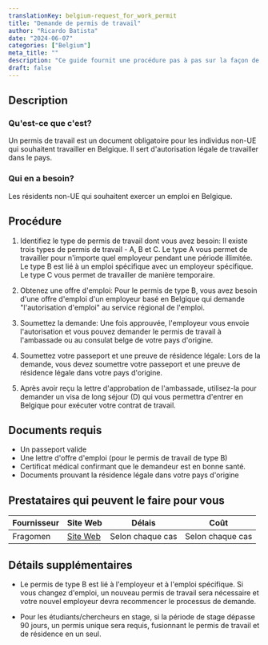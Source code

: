 ```yaml
---
translationKey: belgium-request_for_work_permit
title: "Demande de permis de travail"
author: "Ricardo Batista"
date: "2024-06-07"
categories: ["Belgium"]
meta_title: ""
description: "Ce guide fournit une procédure pas à pas sur la façon de demander un permis de travail en Belgique."
draft: false
---
```


## Description
### Qu'est-ce que c'est?
Un permis de travail est un document obligatoire pour les individus non-UE qui souhaitent travailler en Belgique. Il sert d'autorisation légale de travailler dans le pays.

### Qui en a besoin?
Les résidents non-UE qui souhaitent exercer un emploi en Belgique.

## Procédure

1. Identifiez le type de permis de travail dont vous avez besoin: Il existe trois types de permis de travail - A, B et C. Le type A vous permet de travailler pour n'importe quel employeur pendant une période illimitée. Le type B est lié à un emploi spécifique avec un employeur spécifique. Le type C vous permet de travailler de manière temporaire.

2. Obtenez une offre d'emploi: Pour le permis de type B, vous avez besoin d'une offre d'emploi d'un employeur basé en Belgique qui demande "l'autorisation d'emploi" au service régional de l'emploi.

3. Soumettez la demande: Une fois approuvée, l'employeur vous envoie l'autorisation et vous pouvez demander le permis de travail à l'ambassade ou au consulat belge de votre pays d'origine.

4. Soumettez votre passeport et une preuve de résidence légale: Lors de la demande, vous devez soumettre votre passeport et une preuve de résidence légale dans votre pays d'origine.

5. Après avoir reçu la lettre d'approbation de l'ambassade, utilisez-la pour demander un visa de long séjour (D) qui vous permettra d'entrer en Belgique pour exécuter votre contrat de travail.

## Documents requis

- Un passeport valide
- Une lettre d'offre d'emploi (pour le permis de travail de type B)
- Certificat médical confirmant que le demandeur est en bonne santé.
- Documents prouvant la résidence légale dans votre pays d'origine

## Prestataires qui peuvent le faire pour vous

| Fournisseur    |     Site Web     |     Délais       |       Coût     
| --------------- | --------------- |  :-------------: | :-------------: |
| Fragomen        | [Site Web](https://www.fragomen.com/)  | Selon chaque cas  | Selon chaque cas |


## Détails supplémentaires

- Le permis de type B est lié à l'employeur et à l'emploi spécifique. Si vous changez d'emploi, un nouveau permis de travail sera nécessaire et votre nouvel employeur devra recommencer le processus de demande.
  
- Pour les étudiants/chercheurs en stage, si la période de stage dépasse 90 jours, un permis unique sera requis, fusionnant le permis de travail et de résidence en un seul.